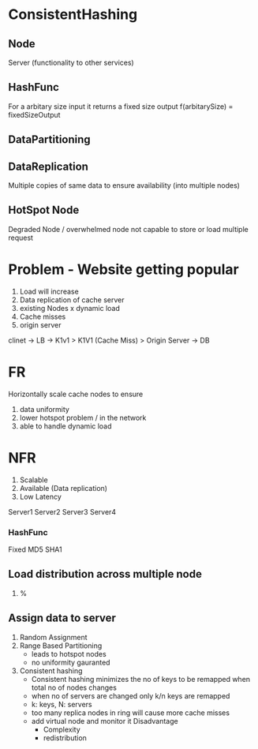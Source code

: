# ConsistentHashing



## Node
Server (functionality to other services)

## HashFunc
For a arbitary size input it returns a fixed size output
f(arbitarySize) = fixedSizeOutput

## DataPartitioning

## DataReplication
Multiple copies of same data to ensure availability (into multiple nodes)

## HotSpot Node
Degraded Node / overwhelmed node
not capable to store or load multiple request


# Problem - Website getting popular
1. Load will increase
2. Data replication of cache server
3. existing Nodes x dynamic load
4. Cache misses
5. origin server

clinet -> LB -> K1v1
            \>  K1V1 (Cache Miss)
            \>  Origin Server  -> DB

# FR
Horizontally scale cache nodes to ensure
1. data uniformity
2. lower hotspot problem / in the network
3. able to handle dynamic load

# NFR
1. Scalable
2. Available (Data replication)
3. Low Latency


Server1     Server2     Server3     Server4

### HashFunc
Fixed
MD5
SHA1

## Load distribution across multiple node
1. %

## Assign data to server
1. Random Assignment
2. Range Based Partitioning 
   - leads to hotspot nodes
   - no uniformity gauranted
3. Consistent hashing
    - Consistent hashing minimizes the no of keys to be remapped when total no of nodes changes
    - when no of servers are changed only k/n keys are remapped
    - k: keys, N: servers
    - too many replica nodes in ring will cause more cache misses 
    - add virtual node and monitor it
    Disadvantage
      - Complexity
      - redistribution